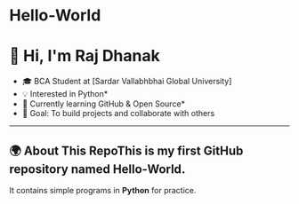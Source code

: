 # Hello-World
 # 👋 Hi, I'm Raj Dhanak
 * 🎓 BCA Student at [Sardar Vallabhbhai Global University]
 * 💡 Interested in Python*
 * 📱 Currently learning GitHub & Open Source*
 *  🚀 Goal: To build projects and collaborate with others
 
 ---

 ## 🌍 About This RepoThis is my first GitHub repository named **Hello-World**.
 It contains simple programs in **Python** for practice.
